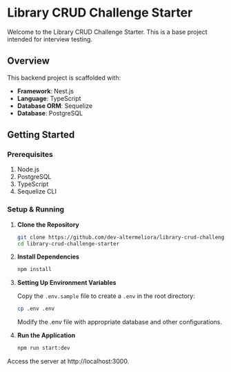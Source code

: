 # Library CRUD Challenge Starter

Welcome to the Library CRUD Challenge Starter. This is a base project intended for interview testing.

## Overview

This backend project is scaffolded with:

- **Framework**: Nest.js
- **Language**: TypeScript
- **Database ORM**: Sequelize
- **Database**: PostgreSQL

## Getting Started

### Prerequisites

1. Node.js
2. PostgreSQL
3. TypeScript
4. Sequelize CLI

### Setup & Running

1. **Clone the Repository**

    ```bash
    git clone https://github.com/dev-altermeliora/library-crud-challenge-starter.git
    cd library-crud-challenge-starter
    ```

2. **Install Dependencies**

    ```bash
    npm install
    ```

3. **Setting Up Environment Variables**

   Copy the `.env.sample` file to create a `.env` in the root directory:

   ```bash
   cp .env .env
    ```

   Modify the .env file with appropriate database and other configurations.


4. **Run the Application**

   ```bash
   npm run start:dev
    ```

Access the server at http://localhost:3000.


